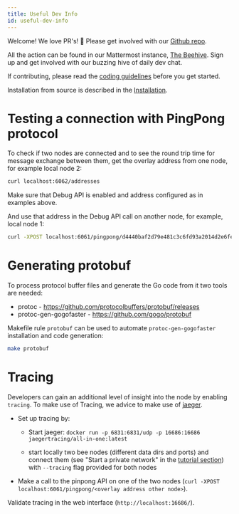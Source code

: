 ```yaml
---
title: Useful Dev Info
id: useful-dev-info
---
```


Welcome! We love PR's! 🐝 Please get involved with our [Github repo]("https://github.com/ethersphere/bee").

All the action can be found in our Mattermost instance, [The Beehive]("https://beehive.ethswarm.org/"). Sign up and get involved with our buzzing hive of daily dev chat.

If contributing, please read the [coding guidelines](https://github.com/ethersphere/bee/blob/master/CODING.md) before you get started.

Installation from source is described in the [Installation]("/docs/installation.html").

# Testing a connection with PingPong protocol

To check if two nodes are connected and to see the round trip time for message exchange between them, get the overlay address from one node, for example local node 2:

```sh
curl localhost:6062/addresses
```

Make sure that Debug API is enabled and address configured as in examples above.

And use that address in the Debug API call on another node, for example, local node 1:

```sh
curl -XPOST localhost:6061/pingpong/d4440baf2d79e481c3c6fd93a2014d2e6fe0386418829439f26d13a8253d04f1
```

# Generating protobuf

To process protocol buffer files and generate the Go code from it two tools are needed:

- protoc - https://github.com/protocolbuffers/protobuf/releases
- protoc-gen-gogofaster - https://github.com/gogo/protobuf

Makefile rule `protobuf` can be used to automate `protoc-gen-gogofaster` installation and code generation:

```sh
make protobuf
```

# Tracing
Developers can gain an additional level of insight into the node by enabling `tracing`. To make use of Tracing, we advice to make use of [jaeger](https://www.jaegertracing.io/). 

- Set up tracing by:
  - Start jaeger:
`docker run -p 6831:6831/udp -p 16686:16686 jaegertracing/all-in-one:latest`

  - start locally two bee nodes (different data dirs and ports) and connect them (see "Start a private network" in the [tutorial section](/bee-docs/tutorial)) with `--tracing` flag provided for both nodes

- Make a call to the pinpong API on one of the two nodes (`curl -XPOST localhost:6061/pingpong/<overlay address other node>`).

Validate tracing in the web interface (`http://localhost:16686/`).
